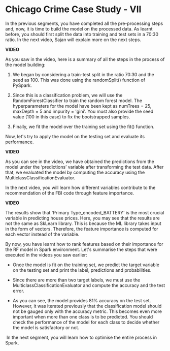 # Chicago Crime Case Study - VII

In the previous segments, you have completed all the pre-processing steps and, now, it is time to build the model on the processed data. As learnt before, you should first split the data into training and test sets in a 70:30 ratio. In the next video, Sajan will explain more on the next steps.

**VIDEO**

As you saw in the video, here is a summary of all the steps in the process of the model building:

1.  We began by considering a train-test split in the ratio 70:30 and the seed as 100. This was done using the randomSplit() function of PySpark.
    
2.  Since this is a classification problem, we will use the RandomForestClassifier to train the random forest model. The hyperparameters for the model have been kept as numTrees = 25, maxDepth = 5 and impurity = 'gini'. You must also provide the seed value (100 in this case) to fix the bootstrapped samples.
    
3.  Finally, we fit the model over the training set using the fit() function.
    

Now, let's try to apply the model on the testing set and evaluate its performance.

**VIDEO**

As you can see in the video, we have obtained the predictions from the model under the ‘predictions’ variable after transforming the test data. After that, we evaluated the model by computing the accuracy using the MulticlassClassificationEvaluator.

In the next video, you will learn how different variables contribute to the recommendation of the FBI code through feature importance.

**VIDEO**

The results show that 'Primary Type_encoded_BATTERY' is the most crucial variable in predicting house prices. Here, you may see that the results are not the same as SkLearn library. This is because the ML library takes input in the form of vectors. Therefore, the feature importance is computed for each vector instead of the variable.

By now, you have learnt how to rank features based on their importance for the RF model in Spark environment. Let's summarise the steps that were executed in the videos you saw earlier:

-   Once the model is fit on the training set, we predict the target variable on the testing set and print the label, predictions and probabilities.
    
-   Since there are more than two target labels, we must use the MulticlassClassificationEvaluator and compute the accuracy and the test error.
    
-   As you can see, the model provides 81% accuracy on the test set. However, it was iterated previously that the classification model should not be gauged only with the accuracy metric. This becomes even more important when more than one class is to be predicted. You should check the performance of the model for each class to decide whether the model is satisfactory or not.
    

 In the next segment, you will learn how to optimise the entire process in Spark.